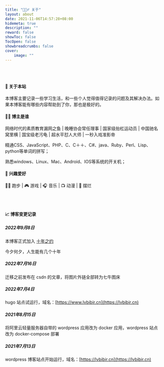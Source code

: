 ```yaml
---
title: "🙋🏻‍♂️ 关于"
layout: about
date: 2021-11-06T14:57:28+08:00
hidemeta: true
description: ""
reward: false
showToc: false 
TocOpen: false 
showbreadcrumbs: false
cover:
    image: ""
---
```


<br><br/>


<!-- <div style="font-size: 22px;">
🏡 关于本站

<p style="font-size: 16px;">
本博客主要记录一些学习生活，和一些个人觉得值得记录的问题及其解决办法。如果本博客能有哪些内容帮助到了你，那也是极好的。
</p>

👦🏻 博主是谁

<p style="font-size: 16px;">
网络时代的素质教育漏网之鱼 | 晚睡协会常任理事 | 国家级抬杠运动员 | 中国驰名窝里横 | 国宝级老污龟 | 超水平怼人大师 | 一秒入戏准影帝
</p> 
<p style="font-size: 16px;">
精通CSS、JavaScript、PHP、C、C＋＋、C#、java、Ruby、Perl、Lisp、python等单词的拼写；
</p> 
<p style="font-size: 16px;">
熟悉windows、Linux、Mac、Android、IOS等系统的开关机；
</p> 

🏹 兴趣爱好

<p style="font-size: 16px;">
🏃‍♂️跑步 | 🎮️ 游戏 | 🎧 音乐 | 📺 动漫 | 🛌 摆烂 
</p> 

</div>  -->

#### 🏡 关于本站

本博客主要记录一些学习生活，和一些个人觉得值得记录的问题及其解决办法。如果本博客能有哪些内容帮助到了你，那也是极好的。

#### 👦🏻 博主是谁

网络时代的素质教育漏网之鱼 | 晚睡协会常任理事 | 国家级抬杠运动员 | 中国驰名窝里横 | 国宝级老污龟 | 超水平怼人大师 | 一秒入戏准影帝

精通CSS、JavaScript、PHP、C、C＋＋、C#、java、Ruby、Perl、Lisp、python等单词的拼写；

熟悉windows、Linux、Mac、Android、IOS等系统的开关机；

#### 🏹 兴趣爱好

🏃‍♂️ 跑步 | 🎮️ 游戏 | 🎧 音乐 | 📺 动漫 | 🛌 摆烂 


<br><br/>

#### 📈 博客变更记录

##### 2022年9月8日

本博客正式加入 [十年之约](https://www.foreverblog.cn/)

今夕何夕，人生能有几个十年

##### 2022年7月16日
迁移之前发布在 csdn 的文章，将图片外链全部转为七牛图床

##### 2022年7月4日
hugo 站点试运行，域名：[https://www.lvbibir.cn](https://lvbibir.cn)

##### 2021年8月15日
将阿里云轻量服务器自带的 wordpress 应用改为 docker 应用，wordpress 站点改为 docker-compose 部署

##### 2021年7月13日
wordpress 博客站点开始运行，域名：[https://lvbibir.cn](https://lvbibir.cn)